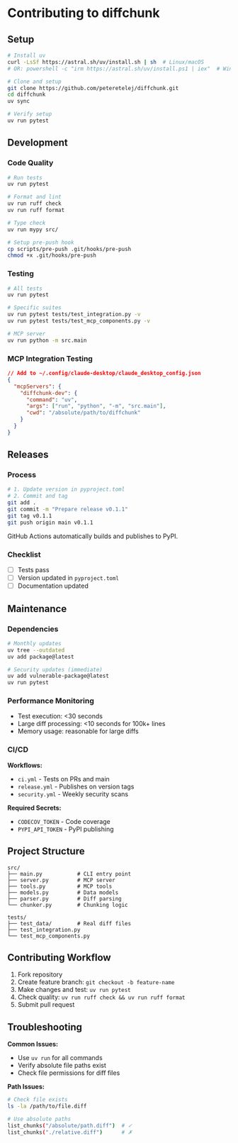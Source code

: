 # Contributing to diffchunk

## Setup

```bash
# Install uv
curl -LsSf https://astral.sh/uv/install.sh | sh  # Linux/macOS
# OR: powershell -c "irm https://astral.sh/uv/install.ps1 | iex"  # Windows

# Clone and setup
git clone https://github.com/peteretelej/diffchunk.git
cd diffchunk
uv sync

# Verify setup
uv run pytest
```

## Development

### Code Quality

```bash
# Run tests
uv run pytest

# Format and lint
uv run ruff check
uv run ruff format

# Type check
uv run mypy src/

# Setup pre-push hook
cp scripts/pre-push .git/hooks/pre-push
chmod +x .git/hooks/pre-push
```

### Testing

```bash
# All tests
uv run pytest

# Specific suites
uv run pytest tests/test_integration.py -v
uv run pytest tests/test_mcp_components.py -v

# MCP server
uv run python -m src.main
```

### MCP Integration Testing

```json
// Add to ~/.config/claude-desktop/claude_desktop_config.json
{
  "mcpServers": {
    "diffchunk-dev": {
      "command": "uv",
      "args": ["run", "python", "-m", "src.main"],
      "cwd": "/absolute/path/to/diffchunk"
    }
  }
}
```

## Releases

### Process

```bash
# 1. Update version in pyproject.toml
# 2. Commit and tag
git add .
git commit -m "Prepare release v0.1.1"
git tag v0.1.1
git push origin main v0.1.1
```

GitHub Actions automatically builds and publishes to PyPI.

### Checklist

- [ ] Tests pass
- [ ] Version updated in `pyproject.toml`
- [ ] Documentation updated

## Maintenance

### Dependencies

```bash
# Monthly updates
uv tree --outdated
uv add package@latest

# Security updates (immediate)
uv add vulnerable-package@latest
uv run pytest
```

### Performance Monitoring

- Test execution: <30 seconds
- Large diff processing: <10 seconds for 100k+ lines
- Memory usage: reasonable for large diffs

### CI/CD

**Workflows:**
- `ci.yml` - Tests on PRs and main
- `release.yml` - Publishes on version tags
- `security.yml` - Weekly security scans

**Required Secrets:**
- `CODECOV_TOKEN` - Code coverage
- `PYPI_API_TOKEN` - PyPI publishing

## Project Structure

```
src/
├── main.py           # CLI entry point
├── server.py         # MCP server
├── tools.py          # MCP tools
├── models.py         # Data models
├── parser.py         # Diff parsing
└── chunker.py        # Chunking logic

tests/
├── test_data/        # Real diff files
├── test_integration.py
└── test_mcp_components.py
```

## Contributing Workflow

1. Fork repository
2. Create feature branch: `git checkout -b feature-name`
3. Make changes and test: `uv run pytest`
4. Check quality: `uv run ruff check && uv run ruff format`
5. Submit pull request

## Troubleshooting

**Common Issues:**
- Use `uv run` for all commands
- Verify absolute file paths exist
- Check file permissions for diff files

**Path Issues:**
```bash
# Check file exists
ls -la /path/to/file.diff

# Use absolute paths
list_chunks("/absolute/path.diff")  # ✓
list_chunks("./relative.diff")      # ✗
```